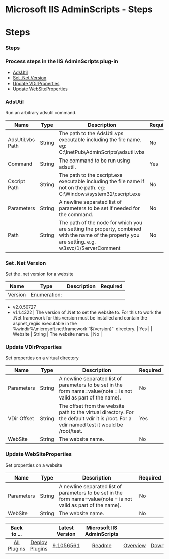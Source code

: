 
Microsoft IIS AdminScripts - Steps
==================================

# Steps


### Steps




### Process steps in the IIS AdminScripts plug-in

* [AdsUtil](#adsutil)
* [Set .Net Version](#set_.net_version)
* [Update VDirProperties](#update_vdirproperties)
* [Update WebSiteProperties](#update_websiteproperties)


### AdsUtil

Run an arbitrary adsutil command.


| Name | Type | Description                                                                                                          | Required |
| ---- | ---- | -------------------------------------------------------------------------------------------------------------------- | -------- |
| AdsUtil.vbs Path | String | The path to the AdsUtil.vps executable including the file name. eg: C:\InetPub\AdminScripts\adsutil.vbs | No |
| Command | String | The command to be run using adsutil. | Yes |
| Cscript Path | String | The path to the cscript.exe executable including the file name if not on the path. eg: C:\Windows\system32\cscript.exe | No |
| Parameters | String | A newline separated list of parameters to be set if needed for the command. | No |
| Path | String | The path of the node for which you are setting the property, combined with the name of the property you are setting. e.g. w3svc/1/ServerComment | No |

### Set .Net Version

Set the .net version for a website


| Name | Type | Description                                                                                                          | Required |
| ---- | ---- | -------------------------------------------------------------------------------------------------------------------- | -------- |
| Version | Enumeration:
* v2.0.50727
* v1.1.4322
| The version of .Net to set the website to. For this to work the .Net framework for this version must be installed and contain the aspnet\_regiis executable in the %windir%\microsoft.net\framework\``${version}`` directory. | Yes |
| Website | String | The website name. | No |

### Update VDirProperties

Set properties on a virtual directory


| Name | Type | Description                                                                                                          | Required |
| ---- | ---- | -------------------------------------------------------------------------------------------------------------------- | -------- |
| Parameters | String | A newline separated list of parameters to be set in the form name=value(note = is not valid as part of the name). | No |
| VDir Offset | String | The offset from the website path to the virtual directory. For the default vdir it is /root. For a vdir named test it would be /root/test. | Yes |
| WebSite | String | The website name. | No |

### Update WebSiteProperties

Set properties on a website


| Name | Type | Description                                                                                                          | Required |
| ---- | ---- | -------------------------------------------------------------------------------------------------------------------- | -------- |
| Parameters | String | A newline separated list of parameters to be set in the form name=value(note = is not valid as part of the name). | No |
| WebSite | String | The website name. | No |



|Back to ...||Latest Version|Microsoft IIS AdminScripts |||
| :---: | :---: | :---: | :---: | :---: | :---: |
|[All Plugins](../../index.md)|[Deploy Plugins](../README.md)|[9.1056561](https://raw.githubusercontent.com/UrbanCode/IBM-UCD-PLUGINS/main/files/IIS-AdminScripts/IIS-AdminScripts-9.1056561.zip)|[Readme](README.md)|[Overview](overview.md)|[Downloads](downloads.md)|
